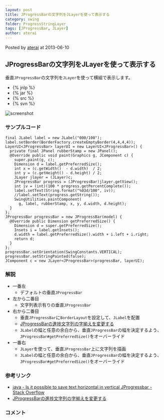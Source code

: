 ```yaml
---
layout: post
title: JProgressBarの文字列をJLayerを使って表示する
category: swing
folder: ProgressStringLayer
tags: [JProgressBar, JLayer]
author: aterai
---
```


Posted by [aterai](http://terai.xrea.jp/aterai.html) at 2013-06-10

## JProgressBarの文字列をJLayerを使って表示する
垂直`JProgressBar`の文字列を`JLayer`を使って横組で表示します。

- {% jnlp %}
- {% jar %}
- {% src %}
- {% svn %}

<!-- dummy comment line for breaking list -->

![screenshot](https://lh4.googleusercontent.com/-ATDPf7XMEzg/UbTLqsulmsI/AAAAAAAABt0/_0ZOg11jmXk/s800/ProgressStringLayer.png)

### サンプルコード
<pre class="prettyprint"><code>final JLabel label = new JLabel("000/100");
label.setBorder(BorderFactory.createEmptyBorder(4,4,4,4));
LayerUI&lt;JProgressBar&gt; layerUI = new LayerUI&lt;JProgressBar&gt;() {
  private final JPanel rubberStamp = new JPanel();
  @Override public void paint(Graphics g, JComponent c) {
    super.paint(g, c);
    Dimension d = label.getPreferredSize();
    int x = (c.getWidth()  - d.width)  / 2;
    int y = (c.getHeight() - d.height) / 2;
    JLayer jlayer = (JLayer)c;
    JProgressBar progress = (JProgressBar)jlayer.getView();
    int iv = (int)(100 * progress.getPercentComplete());
    label.setText(String.format("%03d/100", iv));
    //label.setText(progress.getString());
    SwingUtilities.paintComponent(
      g, label, rubberStamp, x, y, d.width, d.height);
  }
};
JProgressBar progressBar = new JProgressBar(model) {
  @Override public Dimension getPreferredSize() {
    Dimension d = super.getPreferredSize();
    Insets i = label.getInsets();
    d.width = label.getPreferredSize().width + i.left + i.right;
    return d;
  }
};
progressBar.setOrientation(SwingConstants.VERTICAL);
progressBar.setStringPainted(false);
JComponent c = new JLayer&lt;JProgressBar&gt;(progressBar, layerUI);
</code></pre>

### 解説
- 一番左
    - デフォルトの垂直`JProgressBar`
- 左から二番目
    - 文字列表示有りの垂直`JProgressBar`
- 右から二番目
    - 垂直`JProgressBar`に`BorderLayout`を設定して、`JLabel`を配置
    - [JProgressBarの進捗文字列の字揃えを変更する](http://terai.xrea.jp/Swing/ProgressStringAlignment.html)
    - `JLabel`の幅と任意の余白から、垂直`JProgressBar`の幅を決定するよう、`JProgressBar#getPreferredSize()`をオーバーライド
- 一番右
    - `JLayer`を使って、垂直`JProgressBar`上に文字列を描画
    - `JLabel`の幅と任意の余白から、垂直`JProgressBar`の幅を決定するよう、`JProgressBar#getPreferredSize()`をオーバーライド

<!-- dummy comment line for breaking list -->

### 参考リンク
- [java - Is it possible to save text horizontal in vertical JProgressbar - Stack Overflow](http://stackoverflow.com/questions/16934009/is-it-possible-to-save-text-horizontal-in-vertical-jprogressbar)
- [JProgressBarの進捗文字列の字揃えを変更する](http://terai.xrea.jp/Swing/ProgressStringAlignment.html)

<!-- dummy comment line for breaking list -->

### コメント
